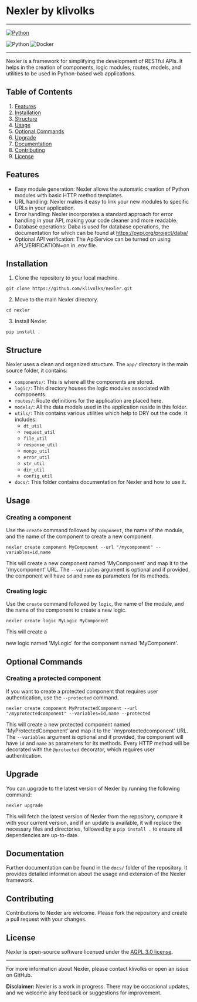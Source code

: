 # Nexler by klivolks

---

<p align="left">
  <a href="https://www.python.org/"><img alt="Python" src="https://img.shields.io/badge/Python-3776AB?style=for-the-badge&logo=python&logoColor=white"/></a>
</p>

![Python](https://img.shields.io/badge/python-v3.7+-blue.svg)
![Docker](https://img.shields.io/badge/docker%20build-automated-066da5.svg)

---

Nexler is a framework for simplifying the development of RESTful APIs. It helps in the creation of components, logic modules, routes, models, and utilities to be used in Python-based web applications.

## Table of Contents

1. [Features](#features)
2. [Installation](#installation)
3. [Structure](#structure)
4. [Usage](#usage)
5. [Optional Commands](#optional-commands)
6. [Upgrade](#upgrade)
7. [Documentation](#documentation)
8. [Contributing](#contributing)
9. [License](#license)

## Features

* Easy module generation: Nexler allows the automatic creation of Python modules with basic HTTP method templates.
* URL handling: Nexler makes it easy to link your new modules to specific URLs in your application.
* Error handling: Nexler incorporates a standard approach for error handling in your API, making your code cleaner and more readable.
* Database operations: Daba is used for database operations, the documentation for which can be found at https://pypi.org/project/daba/
* Optional API verification: The ApiService can be turned on using API_VERIFICATION=on in .env file.

## Installation

1. Clone the repository to your local machine.
```shell
git clone https://github.com/klivolks/nexler.git
```

2. Move to the main Nexler directory.
```shell
cd nexler
```

3. Install Nexler.
```shell
pip install .
```

## Structure

Nexler uses a clean and organized structure. The `app/` directory is the main source folder, it contains:

- `components/`: This is where all the components are stored.
- `logic/`: This directory houses the logic modules associated with components.
- `routes/`: Route definitions for the application are placed here.
- `models/`: All the data models used in the application reside in this folder.
- `utils/`: This contains various utilities which help to DRY out the code. It includes:
    - `dt_util`
    - `request_util`
    - `file_util`
    - `response_util`
    - `mongo_util`
    - `error_util`
    - `str_util`
    - `dir_util`
    - `config_util`
- `docs/`: This folder contains documentation for Nexler and how to use it.

## Usage

### Creating a component

Use the `create` command followed by `component`, the name of the module, and the name of the component to create a new component.

```shell
nexler create component MyComponent --url "/mycomponent" --variables=id,name
```

This will create a new component named 'MyComponent' and map it to the '/mycomponent' URL. The `--variables` argument is optional and if provided, the component will have `id` and `name` as parameters for its methods.

### Creating logic

Use the `create` command followed by `logic`, the name of the module, and the name of the component to create a new logic.

```shell
nexler create logic MyLogic MyComponent
```

This will create a

 new logic named 'MyLogic' for the component named 'MyComponent'.

## Optional Commands

### Creating a protected component

If you want to create a protected component that requires user authentication, use the `--protected` command.

```shell
nexler create component MyProtectedComponent --url "/myprotectedcomponent" --variables=id,name --protected
```

This will create a new protected component named 'MyProtectedComponent' and map it to the '/myprotectedcomponent' URL. The `--variables` argument is optional and if provided, the component will have `id` and `name` as parameters for its methods. Every HTTP method will be decorated with the `@protected` decorator, which requires user authentication.

## Upgrade

You can upgrade to the latest version of Nexler by running the following command:

```shell
nexler upgrade
```

This will fetch the latest version of Nexler from the repository, compare it with your current version, and if an update is available, it will replace the necessary files and directories, followed by a `pip install .` to ensure all dependencies are up-to-date.

## Documentation

Further documentation can be found in the `docs/` folder of the repository. It provides detailed information about the usage and extension of the Nexler framework.

## Contributing

Contributions to Nexler are welcome. Please fork the repository and create a pull request with your changes.

## License

Nexler is open-source software licensed under the [AGPL 3.0 license](LICENSE).

---

For more information about Nexler, please contact klivolks or open an issue on GitHub.

**Disclaimer:** Nexler is a work in progress. There may be occasional updates, and we welcome any feedback or suggestions for improvement.